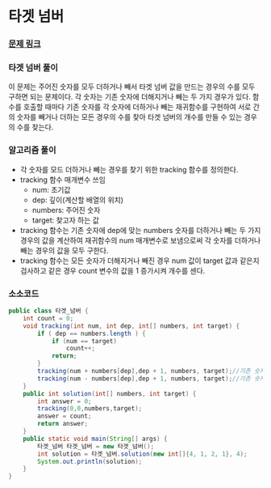 # 타겟 넘버

### [문제 링크](https://school.programmers.co.kr/learn/courses/30/lessons/43165)

### 타겟 넘버 풀이
이 문제는 주어진 숫자를 모두 더하거나 빼서 타겟 넘버 값을 만드는 경우의 수를 모두 구하면 되는 문제이다.
각 숫자는 기존 숫자에 더해지거나 빼는 두 가지 경우가 있다.
함수를 호출할 때마다 기존 숫자를 각 숫자에 더하거나 빼는 재귀함수를 구현하여 서로 간의 숫자를 빼거나 더하는
모든 경우의 수를 찾아 타겟 넘버의 개수를 만들 수 있는 경우의 수를 찾는다. 

### 알고리즘 풀이
+ 각 숫자를 모드 더하거나 빼는 경우를 찾기 위한 tracking 함수를 정의한다.
+ tracking 함수 매개변수 쓰임
  + num: 초기값
  + dep: 깊이(계산할 배열의 위치)
  + numbers: 주어진 숫자
  + target: 찾고자 하는 값
+ tracking 함수는 기존 숫자에 dep에 맞는 numbers 숫자를 더하거나 빼는 두 가지 경우의 값을 계산하여 재귀함수의 num 매개변수로 보냄으로써 각 숫자를 더하거나 빼는 경우의 값을 모두 구한다.
+ tracking 함수는 모든 숫자가 더해지거나 빼진 경우 num 값이 target 값과 같은지 검사하고 같은 경우 count 변수의 값을 1 증가시켜 개수를 센다.
### 소소코드
```java
public class 타겟_넘버 {
    int count = 0;
    void tracking(int num, int dep, int[] numbers, int target) {
        if ( dep == numbers.length ) {
            if (num == target)
                count++;
            return;
        }
        tracking(num + numbers[dep],dep + 1, numbers, target);//기존 숫자를 다음 숫자값과 더하는 경우
        tracking(num - numbers[dep],dep + 1, numbers, target);//기존 숫자를 다음 숫자값에 빼는 경우
    }
    public int solution(int[] numbers, int target) {
        int answer = 0;
        tracking(0,0,numbers,target);
        answer = count;
        return answer;
    }
    public static void main(String[] args) {
        타겟_넘버 타겟_넘버 = new 타겟_넘버();
        int solution = 타겟_넘버.solution(new int[]{4, 1, 2, 1}, 4);
        System.out.println(solution);
    }
}
```